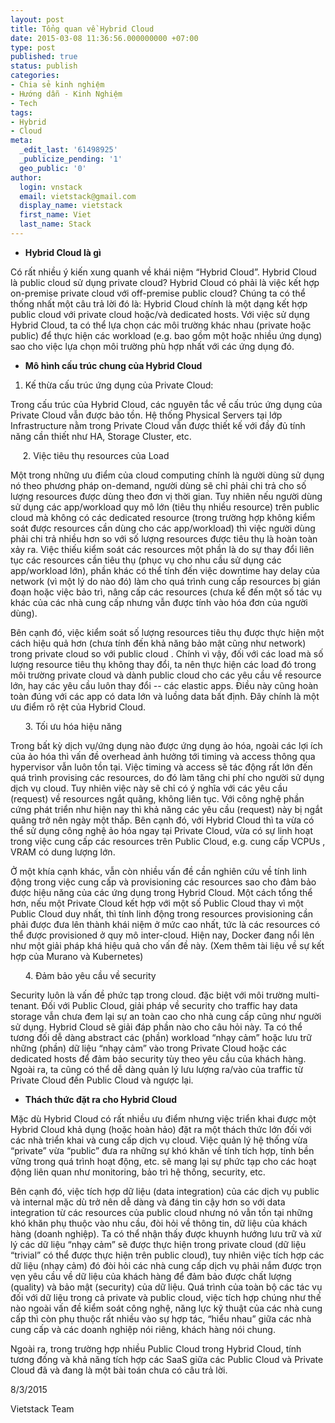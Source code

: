 ```yaml
---
layout: post
title: Tổng quan về Hybrid Cloud
date: 2015-03-08 11:36:56.000000000 +07:00
type: post
published: true
status: publish
categories:
- Chia sẻ kinh nghiệm
- Hướng dẫn - Kinh Nghiệm
- Tech
tags:
- Hybrid
- Cloud
meta:
  _edit_last: '61498925'
  _publicize_pending: '1'
  geo_public: '0'
author:
  login: vnstack
  email: vietstack@gmail.com
  display_name: vietstack
  first_name: Viet
  last_name: Stack
---
```

<ul>
<li class="western" style="text-align:justify;"><strong>Hybrid Cloud là gì</strong></li>
</ul>
<p class="western">Có rất nhiều ý kiến xung quanh về khái niệm “Hybrid Cloud”. Hybrid Cloud là public cloud sử dụng private cloud? Hybrid Cloud có phải là việc kết hợp on-premise private cloud với off-premise public cloud? Chúng ta có thể thống nhất một câu trả lời đó là: Hybrid Cloud chính là một dạng kết hợp public cloud với private cloud hoặc/và dedicated hosts. Với việc sử dụng Hybrid Cloud, ta có thể lựa chọn các môi trường khác nhau (private hoặc public) để thực hiện các workload (e.g. bao gồm một hoặc nhiều ứng dụng) sao cho việc lựa chọn môi trường phù hợp nhất với các ứng dụng đó.</p>
<ul>
<li class="western"><strong>Mô hình cấu trúc chung của Hybrid Cloud </strong></li>
</ul>
<ol>
<li>Kế thừa cấu trúc ứng dụng của Private Cloud:</li>
</ol>
<p class="western">Trong cấu trúc của Hybrid Cloud, các nguyên tắc về cấu trúc ứng dụng của Private Cloud vẫn được bảo tồn. Hệ thống Physical Servers tại lớp Infrastructure nằm trong Private Cloud vẫn được thiết kế với đầy đủ tính năng cần thiết như HA, Storage Cluster, etc.</p>
<p class="western">     2. Việc tiêu thụ resources của Load</p>
<p class="western">Một trong những ưu điểm của cloud computing chính là người dùng sử dụng nó theo phương pháp on-demand, người dùng sẽ chỉ phải chi trả cho số lượng resources được dùng theo đơn vị thời gian. Tuy nhiên nếu người dùng sử dụng các app/workload quy mô lớn (tiêu thụ nhiều resource) trên public cloud mà không có các dedicated resource (trong trường hợp không kiểm soát được resources cần dùng cho các app/workload) thì việc người dùng phải chi trả nhiều hơn so với số lượng resources được tiêu thụ là hoàn toàn xảy ra. Việc thiếu kiểm soát các resources một phần là do sự thay đổi liên tục các resources cần tiêu thụ (phục vụ cho nhu cầu sử dụng các app/workload lớn), phần khác có thể tính đến việc downtime hay delay của network (vì một lý do nào đó) làm cho quá trình cung cấp resources bị gián đoạn hoặc việc bảo trì, nâng cấp các resources (chưa kể đến một số tác vụ khác của các nhà cung cấp nhưng vẫn được tính vào hóa đơn của người dùng).</p>
<p class="western">Bên cạnh đó, việc kiểm soát số lượng resources tiêu thụ được thực hiện một cách hiệu quả hơn (chưa tính đến khả năng bảo mật cũng như network) trong private cloud so với public cloud . Chính vì vậy, đối với các load mà số lượng resource tiêu thụ không thay đổi, ta nên thực hiện các load đó trong môi trường private cloud và dành public cloud cho các yêu cầu về resource lớn, hay các yêu cầu luôn thay đổi -- các elastic apps. Điều này cũng hoàn toàn đúng với các app có data lớn và luồng data bất định. Đây chính là một ưu điểm rõ rệt của Hybrid Cloud.</p>
<p class="western">      3. Tối ưu hóa hiệu năng</p>
<p class="western">Trong bất kỳ dịch vụ/ứng dụng nào được ứng dụng ảo hóa, ngoài các lợi ích của ảo hóa thì vấn đề overhead ảnh hưởng tới timing và access thông qua hypervisor vẫn luôn tồn tại. Việc timing và access sẽ tác động rất lớn đến quá trình provising các resources, do đó làm tăng chi phí cho người sử dụng dịch vụ cloud. Tuy nhiên việc này sẽ chỉ có ý nghĩa với các yêu cầu (request) về resources ngắt quãng, không liên tục. Với công nghệ phần cứng phát triển như hiện nay thì khả năng các yêu cầu (request) này bị ngắt quãng trở nên ngày một thấp. Bên cạnh đó, với Hybrid Cloud thì ta vừa có thể sử dụng công nghệ ảo hóa ngay tại Private Cloud, vừa có sự linh hoạt trong việc cung cấp các resources trên Public Cloud, e.g. cung cấp VCPUs , VRAM có dung lượng lớn.</p>
<p class="western">Ở một khía cạnh khác, vẫn còn nhiều vấn đề cần nghiên cứu về tính linh động trong việc cung cấp và provisioning các resources sao cho đảm bảo được hiệu năng của các ứng dụng trong Hybrid Cloud. Một cách tổng thể hơn, nếu một Private Cloud kết hợp với một số Public Cloud thay vì một Public Cloud duy nhất, thì tính linh động trong resources provisioning cần phải được đưa lên thành khái niệm ở mức cao nhất, tức là các resources có thể được provisioned ở quy mô inter-cloud. Hiện nay, Docker đang nổi lên như một giải pháp khá hiệu quả cho vấn đề này. (Xem thêm tài liệu về sự kết hợp của Murano và Kubernetes)</p>
<p class="western">      4. Đảm bảo yêu cầu về security</p>
<p class="western">Security luôn là vấn đề phức tạp trong cloud. đặc biệt với môi trường multi-tenant. Đối với Public Cloud, giải pháp về security cho traffic hay data storage vẫn chưa đem lại sự an toàn cao cho nhà cung cấp cũng như người sử dụng. Hybrid Cloud sẽ giải đáp phần nào cho câu hỏi này. Ta có thể tương đối dễ dàng abstract các (phần) workload “nhạy cảm” hoặc lưu trữ những (phần) dữ liệu “nhạy cảm” vào trong Private Cloud hoặc các dedicated hosts để đảm bảo security tùy theo yêu cầu của khách hàng. Ngoài ra, ta cũng có thể dễ dàng quản lý lưu lượng ra/vào của traffic từ Private Cloud đến Public Cloud và ngược lại.</p>
<ul>
<li class="western"><strong>Thách thức đặt ra cho Hybrid Cloud</strong></li>
</ul>
<p class="western">Mặc dù Hybrid Cloud có rất nhiều ưu điểm nhưng việc triển khai được một Hybrid Cloud khả dụng (hoặc hoàn hảo) đặt ra một thách thức lớn đối với các nhà triển khai và cung cấp dịch vụ cloud. Việc quản lý hệ thống vừa “private” vừa “public” đưa ra những sự khó khăn về tính tích hợp, tính bền vững trong quá trình hoạt động, etc. sẽ mang lại sự phức tạp cho các hoạt động liên quan như monitoring, bảo trì hệ thống, security, etc.</p>
<p class="western">Bên cạnh đó, việc tích hợp dữ liệu (data integration) của các dịch vụ public và internal mặc dù trở nên dễ dàng và đáng tin cậy hơn so với data integration từ các resources của public cloud nhưng nó vẫn tồn tại những khó khăn phụ thuộc vào nhu cầu, đòi hỏi về thông tin, dữ liệu của khách hàng (doanh nghiệp). Ta có thể nhận thấy được khuynh hướng lưu trữ và xử lý các dữ liệu “nhạy cảm” sẽ được thực hiện trong private cloud (dữ liệu “trivial” có thể được thực hiện trên public cloud), tuy nhiên việc tích hợp các dữ liệu (nhạy cảm) đó đòi hỏi các nhà cung cấp dịch vụ phải nắm được trọn vẹn yêu cầu về dữ liệu của khách hàng để đảm bảo được chất lượng (quality) và bảo mật (security) của dữ liệu. Quá trình của toàn bộ các tác vụ đối với dữ liệu trong cả private và public cloud, việc tích hợp chúng như thế nào ngoài vấn đề kiểm soát công nghệ, năng lực kỹ thuật của các nhà cung cấp thì còn phụ thuộc rất nhiều vào sự hợp tác, “hiểu nhau” giữa các nhà cung cấp và các doanh nghiệp nói riêng, khách hàng nói chung.</p>
<p class="western">Ngoài ra, trong trường hợp nhiều Public Cloud trong Hybrid Cloud, tính tương đồng và khả năng tích hợp các SaaS giữa các Public Cloud và Private Cloud đã và đang là một bài toán chưa có câu trả lời.</p>
<p class="western">
<p class="western">8/3/2015</p>
<p class="western">Vietstack Team</p>
